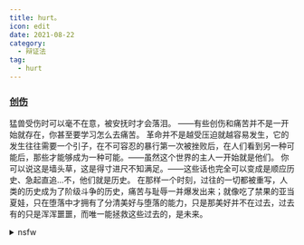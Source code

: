 ```yaml
---
title: hurt。
icon: edit
date: 2021-08-22
category:
  - 辩证法
tag:
  - hurt
---
```


### [创伤](../Anfang/anfang.md/#中二与创伤)


猛兽受伤时可以毫不在意，被安抚时才会落泪。
——有些创伤和痛苦并不是一开始就存在，你甚至要学习怎么去痛苦。
革命并不是越受压迫就越容易发生，它的发生往往需要一个引子，在不可容忍的暴行第一次被挫败后，在人们看到另一种可能后，那些才能够成为一种可能。——虽然这个世界的主人一开始就是他们。
你可以说这是墙头草，这是得寸进尺不知满足。——这些话也完全可以变成是顺应历史、急起直追...不，他们就是历史。
在那样一个时刻，过往的一切都被重写，人类的历史成为了阶级斗争的历史，痛苦与耻辱一并爆发出来；就像吃了禁果的亚当夏娃，只在堕落中才拥有了分清美好与堕落的能力，只是那美好并不在过去，过去有的只是浑浑噩噩，而唯一能拯救这些过去的，是未来。



<details>
  <summary>nsfw</summary>
1.

我想起来了。重情欲，意志力薄弱。\
那个，感觉，好……好舒服。\
就是，那种，被日了又打不过，然后也不敢反抗，结果被弄着弄着还起感觉了的。怕疼，但被弄疼了也不敢呲牙，用手挡一下推一下都要可怜巴巴的看着也没有惹恼……\
啊……

但是当rbq是不是也挺累的……\
有没有病假啊…毕竟生病的时候完全不想弄那些 

>但这些其实都不重要，虽然我很想活的听话、放荡点……可听不了就不听，敞不开心扉就关上，我依旧会看着某些东西，我依旧会一点点试探……我知道这个世界不围着我转，但如果我没法围着这个世界转，那就还是试着看看能不能让世界围着我转吧。

2. 
重要的不是治愈，不是找到自己，而是带着这些走下去.\
the regret in my head got me taken over \
[other](https://zhuanlan.zhihu.com/p/476024906)


</details>